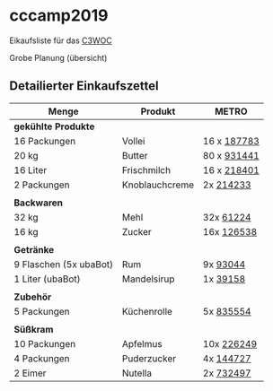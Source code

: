 cccamp2019
================

Eikaufsliste für das [C3WOC](https://c3woc.de)

 Grobe Planung (übersicht)


 Detailierter Einkaufszettel
-------------------------------

| Menge | Produkt | METRO |
| ----- | ------- | ----- |
| **gekühlte Produkte** |||
| <!-- 16 x 1 --> 16 Packungen | Vollei | 16 x [187783](https://produkte.metro.de/shop/pv/BTY-X187825/0032/0021/) |
| <!-- 16 x 1.25kg --> 20 kg | Butter | 80 x [931441](https://produkte.metro.de/shop/pv/BTY-X314169/0032/0021/) |
| <!-- 16 x 1L  --> 16 Liter | Frischmilch | 16 x [218401](https://produkte.metro.de/shop/pv/BTY-X702948/0032/0021/) |
| <!-- if doenergrill --> 2 Packungen | Knoblauchcreme | 2x [214233](https://produkte.metro.de/shop/pv/BTY-X377826/0032/0021/) |
|               |||
| **Backwaren** |||
| <!-- 16 x 2kg --> 32 kg | Mehl | 32x [61224](https://produkte.metro.de/shop/pv/BTY-X245248/0032/0021/) |
| <!-- 16 x 1kg --> 16 kg | Zucker | 16x [126538](https://produkte.metro.de/shop/pv/BTY-X322462/0032/0021/) |
|               |||
| **Getränke**  |||
| <!-- 22 * 0.25 --> 9 Flaschen (5x ubaBot) | Rum | 9x [93044](https://produkte.metro.de/shop/pv/BTY-X22163/0032/0021/) |
| <!-- 22 * 0.25 --> 1 Liter (ubaBot) | Mandelsirup | 1x [39158](https://produkte.metro.de/shop/pv/BTY-X538489/0033/0021/) |
|               |||
| **Zubehör**   |||
| 5 Packungen | Küchenrolle | 5x [835554](https://produkte.metro.de/shop/pv/BTY-X225078/) |
|               |||
| **Süßkram**   |||
| <!-- 22 x ? --> 10 Packungen | Apfelmus | 10x [226249](https://produkte.metro.de/shop/pv/BTY-X715836/0032/0021/) |
| <!-- 22 x ? --> 4 Packungen  | Puderzucker | 4x [144727](https://produkte.metro.de/shop/pv/BTY-X595024/0032/0021/) |
| <!-- 22 x ? --> 2 Eimer | Nutella | 2x [732497](https://produkte.metro.de/shop/pv/BTY-X126723/0032/0021/) |


